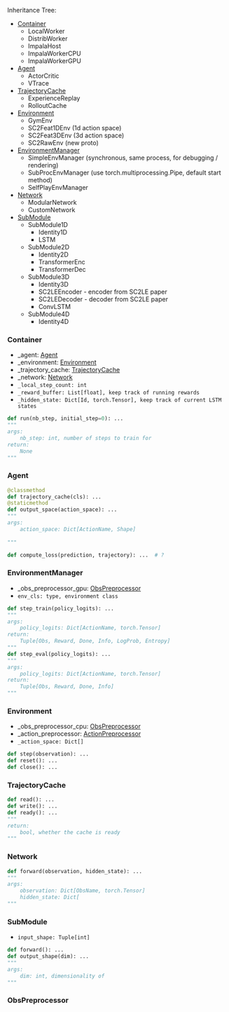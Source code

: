 Inheritance Tree:
* [Container](#container)
    * LocalWorker
    * DistribWorker
    * ImpalaHost
    * ImpalaWorkerCPU
    * ImpalaWorkerGPU
* [Agent](#agent)
    * ActorCritic
    * VTrace
* [TrajectoryCache](#trajectorycache)
    * ExperienceReplay
    * RolloutCache
* [Environment](#environment)
    * GymEnv
    * SC2Feat1DEnv (1d action space)
    * SC2Feat3DEnv (3d action space)
    * SC2RawEnv (new proto)
* [EnvironmentManager](#environmentmanager)
    * SimpleEnvManager (synchronous, same process, for debugging / rendering)
    * SubProcEnvManager (use torch.multiprocessing.Pipe, default start method)
    * SelfPlayEnvManager
* [Network](#network)
    * ModularNetwork
    * CustomNetwork
* [SubModule](#submodule)
    * SubModule1D
        * Identity1D
        * LSTM
    * SubModule2D
        * Identity2D
        * TransformerEnc
        * TransformerDec
    * SubModule3D
        * Identity3D
        * SC2LEEncoder - encoder from SC2LE paper
        * SC2LEDecoder - decoder from SC2LE paper
        * ConvLSTM
    * SubModule4D
        * Identity4D

### Container
* _agent: [Agent](#agent)
* _environment: [Environment](#environment)
* _trajectory_cache: [TrajectoryCache](#trajectorycache)
* _network: [Network](#network)
* `_local_step_count: int`
* `_reward_buffer: List[float], keep track of running rewards`
* `_hidden_state: Dict[Id, torch.Tensor], keep track of current LSTM states`
```python
def run(nb_step, initial_step=0): ...
"""
args:
    nb_step: int, number of steps to train for
return:
    None
"""
```

### Agent

```python
@classmethod
def trajectory_cache(cls): ...
@staticmethod
def output_space(action_space): ...
"""
args:
    action_space: Dict[ActionName, Shape]
    
"""

def compute_loss(prediction, trajectory): ...  # ?
```

### EnvironmentManager
* _obs_preprocessor_gpu: [ObsPreprocessor](#)
* `env_cls: type, environment class`
```python
def step_train(policy_logits): ...
"""
args:
    policy_logits: Dict[ActionName, torch.Tensor]
return:
    Tuple[Obs, Reward, Done, Info, LogProb, Entropy]
"""
def step_eval(policy_logits): ...
"""
args:
    policy_logits: Dict[ActionName, torch.Tensor]
return:
    Tuple[Obs, Reward, Done, Info]
"""

```

### Environment
* _obs_preprocessor_cpu: [ObsPreprocessor](#)
* _action_preprocessor: [ActionPreprocessor](#)
* `_action_space: Dict[]`
```python
def step(observation): ...
def reset(): ...
def close(): ...


```

### TrajectoryCache
```python
def read(): ...
def write(): ...
def ready(): ...
"""
return:
    bool, whether the cache is ready 
"""
```

### Network
```python
def forward(observation, hidden_state): ...
"""
args:
    observation: Dict[ObsName, torch.Tensor]
    hidden_state: Dict[
"""
```

### SubModule
* `input_shape: Tuple[int]`
```python
def forward(): ...
def output_shape(dim): ...
"""
args:
    dim: int, dimensionality of 
"""
```

### ObsPreprocessor
